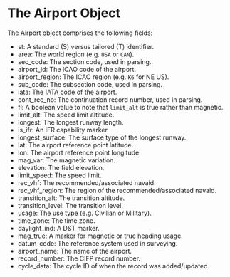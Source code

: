 # The Airport Object

The Airport object comprises the following fields:

- st: A standard (S) versus tailored (T) identifier.
- area: The world region (e.g. `USA` or `CAN`).
- sec_code: The section code, used in parsing.
- airport_id: The ICAO code of the airport.
- airport_region: The ICAO region (e.g. `K6` for NE US).
- sub_code: The subsection code, used in parsing.
- iata: The IATA code of the airport.
- cont_rec_no: The continuation record number, used in parsing.
- fl: A boolean value to note that `limit_alt` is true rather than magnetic.
- limit_alt: The speed limit altitude.
- longest: The longest runway length.
- is_ifr: An IFR capability marker.
- longest_surface: The surface type of the longest runway.
- lat: The airport reference point latitude.
- lon: The airport reference point longitude.
- mag_var: The magnetic variation.
- elevation: The field elevation.
- limit_speed: The speed limit.
- rec_vhf: The recommended/associated navaid.
- rec_vhf_region: The region of the recommended/associated navaid.
- transition_alt: The transition altitude.
- transition_level: The transition level.
- usage: The use type (e.g. Civilian or Military).
- time_zone: The time zone.
- daylight_ind: A DST marker.
- mag_true: A marker for magnetic or true heading usage.
- datum_code: The reference system used in surveying.
- airport_name: The name of the airport.
- record_number: The CIFP record number.
- cycle_data: The cycle ID of when the record was added/updated.
